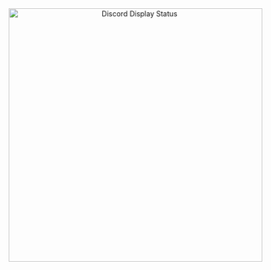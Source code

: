 <div align="center">
  <a href="https://discord.com/users/420923268292411392" target="_blank">
    <img width="500" alt="Discord Display Status" src="https://lanyard.cnrad.dev/api/420923268292411392?bg=1f1f1f&borderRadius=5px">
  </a>
</div>
